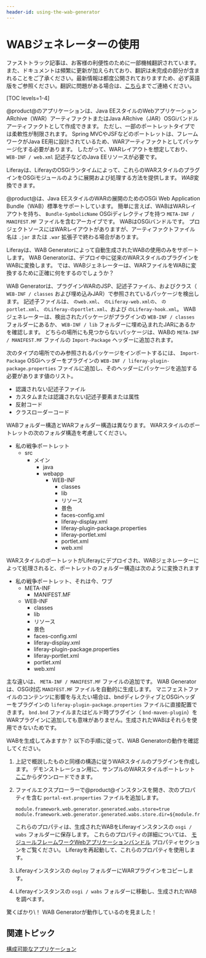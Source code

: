 ```yaml
---
header-id: using-the-wab-generator
---
```


# WABジェネレーターの使用

<p class="alert alert-info"><span class="wysiwyg-color-blue120">ファストトラック記事は、お客様の利便性のために一部機械翻訳されています。また、ドキュメントは頻繁に更新が加えられており、翻訳は未完成の部分が含まれることをご了承ください。最新情報は都度公開されておりますため、必ず英語版をご参照ください。翻訳に問題がある場合は、<a href="mailto:support-content-jp@liferay.com">こちら</a>までご連絡ください。</span></p>

[TOC levels=1-4]

@product@のアプリケーションは、Java EEスタイルのWebアプリケーションARchive（WAR）アーティファクトまたはJava ARchive（JAR）OSGiバンドルアーティファクトとして作成できます。 ただし、一部のポートレットタイプでは柔軟性が制限されます。 Spring MVCやJSFなどのポートレットは、フレームワークがJava EE用に設計されているため、WARアーティファクトとしてパッケージ化する必要があります。 したがって、WARレイアウトを想定しており、 `WEB-INF / web.xml` 記述子などのJava EEリソースが必要です。

Liferayは、LiferayのOSGiランタイムによって、これらのWARスタイルのプラグインをOSGiモジュールのように展開および処理する方法を提供します。 *WAB*変換できます。

@product@は、Java EEスタイルのWARの展開のためのOSGi Web Application Bundle（WAB）標準をサポートしています。 簡単に言えば、WABはWARレイアウトを持ち、 `Bundle-SymbolicName` OSGiディレクティブを持つ `META-INF / MANIFEST.MF` ファイルを含むアーカイブです。 WABはOSGiバンドルです。 プロジェクトソースにはWARレイアウトがありますが、アーティファクトファイル名は `.jar` または `.war` 拡張子で終わる場合があります。

Liferayは、WAB Generatorによって自動生成されたWABの使用のみをサポートします。 WAB Generatorは、デプロイ中に従来のWARスタイルのプラグインをWABに変換します。 では、WABジェネレーターは、WARファイルをWABに変換するために正確に何をするのでしょうか？

WAB Generatorは、プラグインWARのJSP、記述子ファイル、およびクラス（ `WEB-INF / classes` および埋め込みJAR）で参照されているパッケージを検出します。 記述子ファイルは、 `のweb.xml`、 `のLiferay-web.xmlの`、 `のportlet.xml`、 `のLiferay-のportlet.xml`、および `のLiferay-hook.xml`。 WABジェネレーターは、検出されたパッケージがプラグインの `WEB-INF / classes` フォルダーにあるか、 `WEB-INF / lib` フォルダーに埋め込まれたJARにあるかを確認します。 どちらの場所にも見つからないパッケージは、WABの `META-INF / MANIFEST.MF` ファイルの `Import-Package` ヘッダーに追加されます。

次のタイプの場所でのみ参照されるパッケージをインポートするには、 `Import-Package` OSGiヘッダーをプラグインの `WEB-INF / liferay-plugin-package.properties` ファイルに追加し、そのヘッダーにパッケージを追加する必要があります値のリスト。

  - 認識されない記述子ファイル
  - カスタムまたは認識されない記述子要素または属性
  - 反射コード
  - クラスローダーコード

WABフォルダー構造とWARフォルダー構造は異なります。 WARスタイルのポートレットの次のフォルダ構造を考慮してください。

  - 私の戦争ポートレット
      - src
          - メイン
              - java
              - webapp
                  - WEB-INF
                      - classes
                      - lib
                      - リソース
                      - 景色
                      - faces-config.xml
                      - liferay-display.xml
                      - liferay-plugin-package.properties
                      - liferay-portlet.xml
                      - portlet.xml
                      - web.xml

WARスタイルのポートレットがLiferayにデプロイされ、WABジェネレーターによって処理されると、ポートレットのフォルダー構造は次のように変換されます

  - 私の戦争ポートレット、それは今、ワブ
      - META-INF
          - MANIFEST.MF
      - WEB-INF
          - classes
          - lib
          - リソース
          - 景色
          - faces-config.xml
          - liferay-display.xml
          - liferay-plugin-package.properties
          - liferay-portlet.xml
          - portlet.xml
          - web.xml

主な違いは、 `META-INF / MANIFEST.MF` ファイルの追加です。 WAB Generatorは、OSGi対応 `MANIFEST.MF` ファイルを自動的に生成します。 マニフェストファイルのコンテンツに影響を与えたい場合は、bndディレクティブとOSGiヘッダーをプラグインの `liferay-plugin-package.properties` ファイルに直接配置できます。 `bnd.bnd` ファイルまたはビルド時プラグイン（ `bnd-maven-plugin`）をWARプラグインに追加しても意味がありません。生成されたWABはそれらを使用できないためです。

WABを生成してみますか？ 以下の手順に従って、WAB Generatorの動作を確認してください。

1.  上記で概説したものと同様の構造に従うWARスタイルのプラグインを作成します。 デモンストレーション用に、サンプルのWARスタイルポートレット [ここ](https://portal.liferay.dev/documents/113763090/114000186/com.liferay.hello.user.jsf.portlet-1.0-SNAPSHOT.war)からダウンロードできます。

2.  ファイルエクスプローラーで@product@インスタンスを開き、次のプロパティを含む `portal-ext.properties` ファイルを追加します。
   
        module.framework.web.generator.generated.wabs.store=true
        module.framework.web.generator.generated.wabs.store.dir=${module.framework.base.dir}/wabs

    これらのプロパティは、生成されたWABをLiferayインスタンスの `osgi / wabs` フォルダーに保存します。 これらのプロパティの詳細については、 [モジュールフレームワークWebアプリケーションバンドル](@platform-ref@/7.1-latest/propertiesdoc/portal.properties.html#Module%20Framework%20Web%20Application%20Bundles) プロパティセクションをご覧ください。 Liferayを再起動して、これらのプロパティを使用します。

3.  Liferayインスタンスの `deploy` フォルダーにWARプラグインをコピーします。

4.  Liferayインスタンスの `osgi / wabs` フォルダーに移動し、生成されたWABを調べます。

驚くばかり\！ WAB Generatorが動作しているのを見ました！

## 関連トピック


<!-- TODO: add back, when available. -Cody
[Generating a JSF Application](develop/tutorials/-/knowledge_base/7-1/generating-a-jsf-application)
-->


<!-- Uncomment in Product Nav Branch
[Customizing the Product Menu](develop/tutorials/-/knowledge_base/7-1/customizing-the-product-menu)
-->

[構成可能なアプリケーション](/docs/7-1/tutorials/-/knowledge_base/t/configurable-applications)
